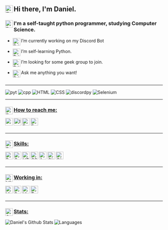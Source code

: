 ## <img  align="left" alt="Brian" width="24px" src="https://img.icons8.com/nolan/64/so-so.png"/> Hi there, I'm Daniel.


### <img align="left" alt="Brian" width="24px" src="https://img.icons8.com/nolan/64/developer.png"/> I'm a self-taught python programmer, studying Computer Science. 


- <img align="left" alt="Brian" width="24px" src="https://img.icons8.com/nolan/64/discord-logo.png"/></img> I’m currently working on my Discord Bot<br/><br/>
- <img align="left" alt="Brian" width="24px" src="https://img.icons8.com/nolan/64/python.png"/> I’m self-learning Python.<br/><br/>
- <img align="left" alt="Brian" width="24px" src="https://img.icons8.com/nolan/64/conference-call.png"/> I’m looking for some geek group to join.<br/><br/>
- <img align="left" alt="Brian" width="24px" src="https://img.icons8.com/nolan/64/question-mark.png"/> Ask me anything you want!<br/><br/>


---




![pyt](https://img.shields.io/badge/python-3.7-blueviolet?style=for-the-badge&logo=python&logoColor=blueviolet) ![cpp](https://img.shields.io/badge/c++-11-blueviolet?style=for-the-badge&logoColor=blueviolet&logo=c%2B%2B) ![HTML](https://img.shields.io/badge/HTML-5-blueviolet?style=for-the-badge&logoColor=blueviolet&logo=html5) ![CSS](https://img.shields.io/badge/CSS-3-blueviolet?style=for-the-badge&logoColor=blueviolet&logo=css3)  ![discordpy](https://img.shields.io/badge/discord-py-blueviolet?style=for-the-badge&logo=discord&logoColor=blueviolet) ![Selenium](https://img.shields.io/badge/Selenium-3.141.0-blueviolet?style=for-the-badge&logoColor=blueviolet&logo=sellfy)


---

### <ins><img align="left" alt="Brian" width="24px" src="https://img.icons8.com/nolan/64/info-squared.png"/>How to reach me:</ins>

[<img align="left" alt="website.com" width="24px" src="https://img.icons8.com/nolan/64/domain.png" />][website]
[<img align="left" alt="Instagram" width="24px" src="https://img.icons8.com/nolan/64/instagram-new.png" />][instagram]
[<img align="left" alt="Facebook" width="24px" src="https://img.icons8.com/nolan/64/facebook.png" />][facebook]
[<img align="left" alt="Email" width="24px" src="https://img.icons8.com/nolan/64/gmail.png" />][email]

<br/>
<br/>

---

### <ins><img align="left" alt="Brian" width="24px" src="https://img.icons8.com/nolan/64/brain.png"/>Skills:</ins>

<img align="left" alt="Python" width="24px" src="https://img.icons8.com/nolan/64/python.png" />

<img align="left" alt="C++" width="24px" src="https://lun-eu.icons8.com/api/assets/267cb9b1-9332-441f-99d9-24bb636c75b3/C   icon 2.png" />

<img align="left" alt="HTML5" width="24px" src="https://img.icons8.com/nolan/64/html-5.png" />

<img align="left" alt="CSS3" width="24px" src="https://img.icons8.com/nolan/64/css-filetype.png" />

<img align="left" alt="AWS" width="24px" src="https://lun-eu.icons8.com/api/assets/68eeb685-85cd-4e52-be77-96cb8383258c/Amazon Web Services icon.png" />

<img align="left" alt="Git" width="24px" src="https://lun-eu.icons8.com/api/assets/6f6faaae-b7fe-4fb0-8b02-4c9e2583555a/Git icon.png" />

<img align="left" alt="GitHub" width="24px" src="https://img.icons8.com/nolan/64/github.png" />



<br>
<br>

---

### <ins><img align="left" alt="Visual Studio Code" width="24px" src="https://img.icons8.com/nolan/64/maintenance.png"/>Working in:</ins> 

<img align="left" alt="Visual Studio Code" width="24px" src="https://img.icons8.com/nolan/64/visual-studio-code-2019.png" />

<img align="left" alt="Sublime" width="24px" src="https://img.icons8.com/nolan/64/sublime-text-new-logo.png"/>

<img align="left" alt="Visual Studio" width="24px" src="https://img.icons8.com/nolan/64/visual-studio-2019.png" />

<img align="left" alt="Terminal" width="24px" src="https://img.icons8.com/nolan/64/console.png" />

<br/>
<br/>

---

### <ins><img align="left" alt="Stats" width="24px" src="https://img.icons8.com/nolan/64/line-chart.png"/>[Stats:][githubstat]</ins>

<img align="left" alt="Daniel's Github Stats" src="https://github-readme-stats.vercel.app/api?username=Daydream404&show_icons=true&hide_border=true&title_color=f1f1f1&bg_color=0d1117&text_color=f1f1f1&icon_color=f1f1f1&include_all_commits=true" />

<img align="left" alt="Languages" src="https://github-readme-stats.vercel.app/api/top-langs/?username=Daydream404&bg_color=0d1117&title_color=f1f1f1&text_color=f1f1f1&icon_color=f1f1f1&hide_border=true" />
 


[githubstat]: https://github.com/anuraghazra/github-readme-stats
[instagram]: https://instagram.com/slosar._.daniel
[email]: mailto:danielslosar@protonmail.com
[facebook]: https://www.facebook.com/405error
[website]: https://daydream404.github.io/website/
